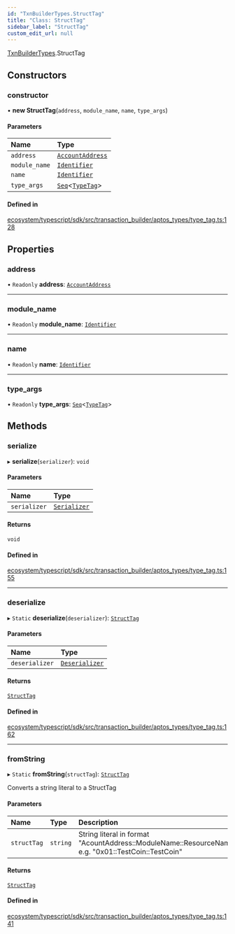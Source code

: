 ```yaml
---
id: "TxnBuilderTypes.StructTag"
title: "Class: StructTag"
sidebar_label: "StructTag"
custom_edit_url: null
---
```


[TxnBuilderTypes](../namespaces/TxnBuilderTypes.md).StructTag

## Constructors

### constructor

• **new StructTag**(`address`, `module_name`, `name`, `type_args`)

#### Parameters

| Name | Type |
| :------ | :------ |
| `address` | [`AccountAddress`](TxnBuilderTypes.AccountAddress.md) |
| `module_name` | [`Identifier`](TxnBuilderTypes.Identifier.md) |
| `name` | [`Identifier`](TxnBuilderTypes.Identifier.md) |
| `type_args` | [`Seq`](../namespaces/BCS.md#seq)<[`TypeTag`](TxnBuilderTypes.TypeTag.md)\> |

#### Defined in

[ecosystem/typescript/sdk/src/transaction_builder/aptos_types/type_tag.ts:128](https://github.com/aptos-labs/aptos-core/blob/fb73eb358/ecosystem/typescript/sdk/src/transaction_builder/aptos_types/type_tag.ts#L128)

## Properties

### address

• `Readonly` **address**: [`AccountAddress`](TxnBuilderTypes.AccountAddress.md)

___

### module\_name

• `Readonly` **module\_name**: [`Identifier`](TxnBuilderTypes.Identifier.md)

___

### name

• `Readonly` **name**: [`Identifier`](TxnBuilderTypes.Identifier.md)

___

### type\_args

• `Readonly` **type\_args**: [`Seq`](../namespaces/BCS.md#seq)<[`TypeTag`](TxnBuilderTypes.TypeTag.md)\>

## Methods

### serialize

▸ **serialize**(`serializer`): `void`

#### Parameters

| Name | Type |
| :------ | :------ |
| `serializer` | [`Serializer`](BCS.Serializer.md) |

#### Returns

`void`

#### Defined in

[ecosystem/typescript/sdk/src/transaction_builder/aptos_types/type_tag.ts:155](https://github.com/aptos-labs/aptos-core/blob/fb73eb358/ecosystem/typescript/sdk/src/transaction_builder/aptos_types/type_tag.ts#L155)

___

### deserialize

▸ `Static` **deserialize**(`deserializer`): [`StructTag`](TxnBuilderTypes.StructTag.md)

#### Parameters

| Name | Type |
| :------ | :------ |
| `deserializer` | [`Deserializer`](BCS.Deserializer.md) |

#### Returns

[`StructTag`](TxnBuilderTypes.StructTag.md)

#### Defined in

[ecosystem/typescript/sdk/src/transaction_builder/aptos_types/type_tag.ts:162](https://github.com/aptos-labs/aptos-core/blob/fb73eb358/ecosystem/typescript/sdk/src/transaction_builder/aptos_types/type_tag.ts#L162)

___

### fromString

▸ `Static` **fromString**(`structTag`): [`StructTag`](TxnBuilderTypes.StructTag.md)

Converts a string literal to a StructTag

#### Parameters

| Name | Type | Description |
| :------ | :------ | :------ |
| `structTag` | `string` | String literal in format "AcountAddress::ModuleName::ResourceName",   e.g. "0x01::TestCoin::TestCoin" |

#### Returns

[`StructTag`](TxnBuilderTypes.StructTag.md)

#### Defined in

[ecosystem/typescript/sdk/src/transaction_builder/aptos_types/type_tag.ts:141](https://github.com/aptos-labs/aptos-core/blob/fb73eb358/ecosystem/typescript/sdk/src/transaction_builder/aptos_types/type_tag.ts#L141)
